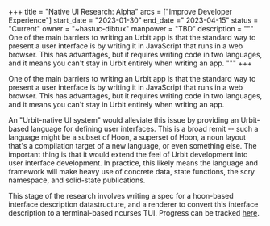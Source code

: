 +++
title = "Native UI Research: Alpha"
arcs = ["Improve Developer Experience"]
start_date = "2023-01-30"
end_date =" 2023-04-15"
status = "Current"
owner = "~hastuc-dibtux"
manpower = "TBD"
description = """
One of the main barriers to writing an Urbit app is that the standard way to present a user interface is by writing it in JavaScript that runs in a web browser.  This has advantages, but it requires writing code in two languages, and it means you can't stay in Urbit entirely when writing an app.
"""
+++

One of the main barriers to writing an Urbit app is that the standard way to present a user interface is by writing it in JavaScript that runs in a web browser.  This has advantages, but it requires writing code in two languages, and it means you can't stay in Urbit entirely when writing an app.

An "Urbit-native UI system" would alleviate this issue by providing an Urbit-based language for defining user interfaces.  This is a broad remit -- such a language might be a subset of Hoon, a superset of Hoon, a noun layout that's a compilation target of a new language, or even something else.  The important thing is that it would extend the feel of Urbit development into user interface development.  In practice, this likely means the language and framework will make heavy use of concrete data, state functions, the scry namespace, and solid-state publications.

This stage of the research involves writing a spec for a hoon-based interface description datastructure, and a renderer to convert this interface description to a terminal-based ncurses TUI. Progress can be tracked [here](https://github.com/liam-fitzgerald/goon).

